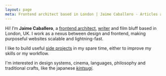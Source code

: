 ```yaml
---
layout: page
meta: Frontend architect based in London | Jaime Caballero - Articles about Sass, web performance and more.
---
```


<p class="c-intro c-intro--color">Hi! I’m <strong>Jaime Caballero</strong>, a <a href="/work/">frontend architect</a>, <a href="/articles/">writer</a> and film bluff based in London, UK. I work as a nexus between design and frontend, making purposeful websites scalable and lightning-fast.</p>

<p class="c-intro c-intro--color">
I like to build useful <a href="/projects/">side projects</a> in my spare time, either to improve my skills or my workflow.
</p>

<p class="c-intro c-intro--color">
I'm interested in design systems, cinema, languages, philosophy and traditional crafts, like the japanese <a href="https://youtu.be/lT55_u8URU0"><em>kintsugi</em></a>.
</p>